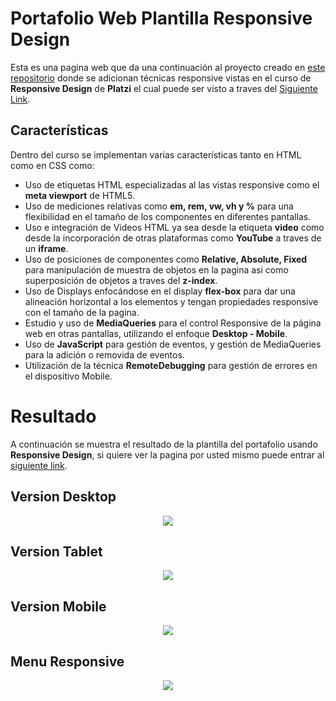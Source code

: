 # Portafolio Web Plantilla Responsive Design

Esta es una pagina web que da una continuación al proyecto creado en [este repositorio](https://github.com/CrissUD/PortafolioWebPlantilla) donde se adicionan técnicas responsive vistas en el curso de **Responsive Design** de **Platzi** el cual puede ser visto a traves del [Siguiente Link](https://platzi.com/clases/responsive-design/).

## Características

Dentro del curso se implementan varias características tanto en HTML como en CSS como:

* Uso de etiquetas HTML especializadas al las vistas responsive como el **meta viewport** de HTML5.
* Uso de mediciones relativas como **em, rem, vw, vh y %** para una flexibilidad en el tamaño de los componentes en diferentes pantallas.
* Uso e integración de Videos HTML ya sea desde la etiqueta **video** como desde la incorporación de otras plataformas como **YouTube** a traves de un **iframe**.
* Uso de posiciones de componentes como **Relative, Absolute, Fixed** para manipulación de muestra de objetos en la pagina asi como superposición de objetos a traves del **z-index**.
* Uso de Displays enfocándose en el display **flex-box** para dar una alineación horizontal a los elementos y tengan propiedades responsive con el tamaño de la pagina.
* Estudio y uso de **MediaQueries** para el control Responsive de la página web en otras pantallas, utilizando el enfoque **Desktop - Mobile**.
* Uso de **JavaScript** para gestión de eventos, y gestión de MediaQueries para la adición o removida de eventos.
* Utilización de la técnica **RemoteDebugging** para gestión de errores en el dispositivo Mobile.

# Resultado

A continuación se muestra el resultado de la plantilla del portafolio usando **Responsive Design**, si quiere ver la pagina por usted mismo puede entrar al [siguiente link](https://crissud.github.io/PortafolioWebResponsiveDesign/).

## Version Desktop

<div align='center'>
    <img  src='https://i.imgur.com/X5uICPT.png'>
    <p></p>
</div>

## Version Tablet

<div align='center'>
    <img  src='https://i.imgur.com/GLxDdyx.png'>
    <p></p>
</div>

## Version Mobile

<div align='center'>
    <img  src='https://i.imgur.com/iJCNdWp.png'>
    <p></p>
</div>

## Menu Responsive

<div align='center'>
    <img  src='https://i.imgur.com/Q5Ll0Bt.png'>
    <p></p>
</div>